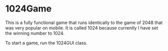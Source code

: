 # 1024Game
This is a fully functional game that runs identically to the game of 2048 that was very popular on mobile.
It is called 1024 because currently I have set the winning number to 1024. 

To start a game, run the 1024GUI class.
